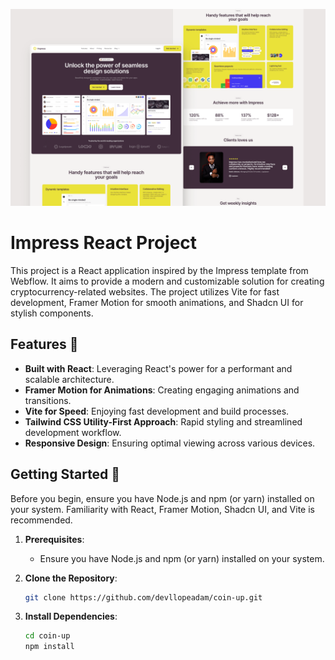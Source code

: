 ![Rest Countries](./src/assets/screenshots/screenshot.png)

# Impress React Project

This project is a React application inspired by the Impress template from Webflow. It aims to provide a modern and customizable solution for creating cryptocurrency-related websites. The project utilizes Vite for fast development, Framer Motion for smooth animations, and Shadcn UI for stylish components.

## Features 🎉

- **Built with React**: Leveraging React's power for a performant and scalable architecture.
- **Framer Motion for Animations**: Creating engaging animations and transitions.
- **Vite for Speed**: Enjoying fast development and build processes.
- **Tailwind CSS Utility-First Approach**: Rapid styling and streamlined development workflow.
- **Responsive Design**: Ensuring optimal viewing across various devices.

## Getting Started 🚀

Before you begin, ensure you have Node.js and npm (or yarn) installed on your system. Familiarity with React, Framer Motion, Shadcn UI, and Vite is recommended.

1. **Prerequisites**:

   - Ensure you have Node.js and npm (or yarn) installed on your system.

2. **Clone the Repository**:

   ```bash
   git clone https://github.com/devllopeadam/coin-up.git
   ```

3. **Install Dependencies**:
   ```bash
   cd coin-up
   npm install
   ```

